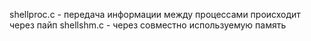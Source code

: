 shellproc.c - передача информации между процессами происходит через пайп
shellshm.c - через совместно используемую память
